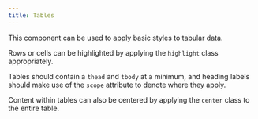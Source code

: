```yaml
---
title: Tables
---
```


This component can be used to apply basic styles to tabular data. 

Rows or cells can be highlighted by applying the ```highlight``` class appropriately.

Tables should contain a ```thead``` and ```tbody``` at a minimum, and heading labels should make use of the ```scope``` attribute to denote where they apply. 

Content within tables can also be centered by applying the ```center``` class to the entire table. 
